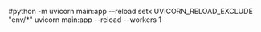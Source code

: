 #python -m uvicorn main:app --reload
setx UVICORN_RELOAD_EXCLUDE "env/*"
uvicorn main:app --reload --workers 1